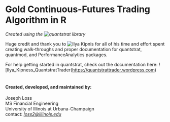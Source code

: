 # Gold Continuous-Futures Trading Algorithm in R 
_Created using the ![quantstrat](https://github.com/braverock/quantstrat) library_


Huge credit and thank you to ![Ilya Kipnis](https://www.linkedin.com/in/ilyakipnis/) for all of his time and effort spent creating walk-throughs and proper documentation for quantstrat, quantmod, and PerformanceAnalytics packages.

For help getting started in quantstrat, check out the documentation here: ![Ilya_Kipness_QuantstratTrader(https://quantstrattrader.wordpress.com)
<br/>
<br/>
#### Created, developed, and maintained by:
Joseph Loss  
MS Financial Engineering  
University of Illinois at Urbana-Champaign  
contact: *loss2@illinois.edu*  

